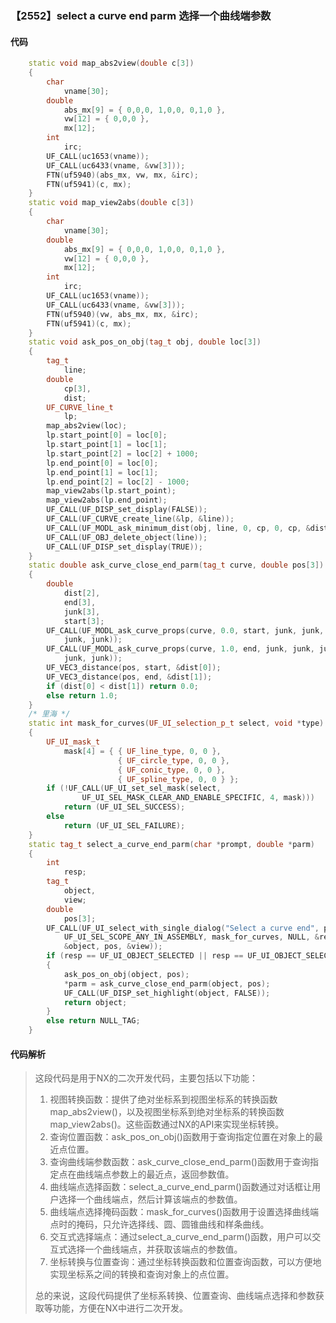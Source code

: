 ### 【2552】select a curve end parm 选择一个曲线端参数

#### 代码

```cpp
    static void map_abs2view(double c[3])  
    {  
        char  
            vname[30];  
        double  
            abs_mx[9] = { 0,0,0, 1,0,0, 0,1,0 },  
            vw[12] = { 0,0,0 },  
            mx[12];  
        int  
            irc;  
        UF_CALL(uc1653(vname));  
        UF_CALL(uc6433(vname, &vw[3]));  
        FTN(uf5940)(abs_mx, vw, mx, &irc);  
        FTN(uf5941)(c, mx);  
    }  
    static void map_view2abs(double c[3])  
    {  
        char  
            vname[30];  
        double  
            abs_mx[9] = { 0,0,0, 1,0,0, 0,1,0 },  
            vw[12] = { 0,0,0 },  
            mx[12];  
        int  
            irc;  
        UF_CALL(uc1653(vname));  
        UF_CALL(uc6433(vname, &vw[3]));  
        FTN(uf5940)(vw, abs_mx, mx, &irc);  
        FTN(uf5941)(c, mx);  
    }  
    static void ask_pos_on_obj(tag_t obj, double loc[3])  
    {  
        tag_t  
            line;  
        double  
            cp[3],  
            dist;  
        UF_CURVE_line_t  
            lp;  
        map_abs2view(loc);  
        lp.start_point[0] = loc[0];  
        lp.start_point[1] = loc[1];  
        lp.start_point[2] = loc[2] + 1000;  
        lp.end_point[0] = loc[0];  
        lp.end_point[1] = loc[1];  
        lp.end_point[2] = loc[2] - 1000;  
        map_view2abs(lp.start_point);  
        map_view2abs(lp.end_point);  
        UF_CALL(UF_DISP_set_display(FALSE));  
        UF_CALL(UF_CURVE_create_line(&lp, &line));  
        UF_CALL(UF_MODL_ask_minimum_dist(obj, line, 0, cp, 0, cp, &dist, loc, cp));  
        UF_CALL(UF_OBJ_delete_object(line));  
        UF_CALL(UF_DISP_set_display(TRUE));  
    }  
    static double ask_curve_close_end_parm(tag_t curve, double pos[3])  
    {  
        double  
            dist[2],  
            end[3],  
            junk[3],  
            start[3];  
        UF_CALL(UF_MODL_ask_curve_props(curve, 0.0, start, junk, junk, junk,  
            junk, junk));  
        UF_CALL(UF_MODL_ask_curve_props(curve, 1.0, end, junk, junk, junk,  
            junk, junk));  
        UF_VEC3_distance(pos, start, &dist[0]);  
        UF_VEC3_distance(pos, end, &dist[1]);  
        if (dist[0] < dist[1]) return 0.0;  
        else return 1.0;  
    }  
    /* 里海 */  
    static int mask_for_curves(UF_UI_selection_p_t select, void *type)  
    {  
        UF_UI_mask_t  
            mask[4] = { { UF_line_type, 0, 0 },  
                        { UF_circle_type, 0, 0 },  
                        { UF_conic_type, 0, 0 },  
                        { UF_spline_type, 0, 0 } };  
        if (!UF_CALL(UF_UI_set_sel_mask(select,  
                UF_UI_SEL_MASK_CLEAR_AND_ENABLE_SPECIFIC, 4, mask)))  
            return (UF_UI_SEL_SUCCESS);  
        else  
            return (UF_UI_SEL_FAILURE);  
    }  
    static tag_t select_a_curve_end_parm(char *prompt, double *parm)  
    {  
        int  
            resp;  
        tag_t  
            object,  
            view;  
        double  
            pos[3];  
        UF_CALL(UF_UI_select_with_single_dialog("Select a curve end", prompt,  
            UF_UI_SEL_SCOPE_ANY_IN_ASSEMBLY, mask_for_curves, NULL, &resp,  
            &object, pos, &view));  
        if (resp == UF_UI_OBJECT_SELECTED || resp == UF_UI_OBJECT_SELECTED_BY_NAME)  
        {  
            ask_pos_on_obj(object, pos);  
            *parm = ask_curve_close_end_parm(object, pos);  
            UF_CALL(UF_DISP_set_highlight(object, FALSE));  
            return object;  
        }  
        else return NULL_TAG;  
    }

```

#### 代码解析

> 这段代码是用于NX的二次开发代码，主要包括以下功能：
>
> 1. 视图转换函数：提供了绝对坐标系到视图坐标系的转换函数map_abs2view()，以及视图坐标系到绝对坐标系的转换函数map_view2abs()。这些函数通过NX的API来实现坐标转换。
> 2. 查询位置函数：ask_pos_on_obj()函数用于查询指定位置在对象上的最近点位置。
> 3. 查询曲线端参数函数：ask_curve_close_end_parm()函数用于查询指定点在曲线端点参数上的最近点，返回参数值。
> 4. 曲线端点选择函数：select_a_curve_end_parm()函数通过对话框让用户选择一个曲线端点，然后计算该端点的参数值。
> 5. 曲线端点选择掩码函数：mask_for_curves()函数用于设置选择曲线端点时的掩码，只允许选择线、圆、圆锥曲线和样条曲线。
> 6. 交互式选择端点：通过select_a_curve_end_parm()函数，用户可以交互式选择一个曲线端点，并获取该端点的参数值。
> 7. 坐标转换与位置查询：通过坐标转换函数和位置查询函数，可以方便地实现坐标系之间的转换和查询对象上的点位置。
>
> 总的来说，这段代码提供了坐标系转换、位置查询、曲线端点选择和参数获取等功能，方便在NX中进行二次开发。
>

